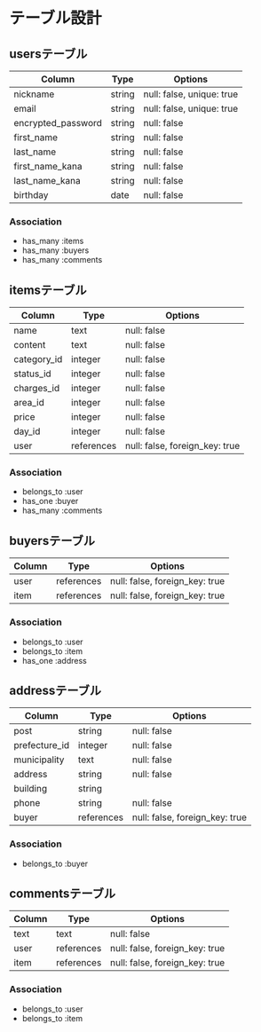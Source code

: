 # テーブル設計

## usersテーブル

| Column              | Type                 | Options                       |
| ------------------- | -------------------- | ----------------------------- |
| nickname            | string               | null: false, unique: true     |
| email               | string               | null: false, unique: true     |
| encrypted_password  | string               | null: false                   |
| first_name          | string               | null: false                   |
| last_name           | string               | null: false                   |
| first_name_kana     | string               | null: false                   |
| last_name_kana      | string               | null: false                   |
| birthday            | date                 | null: false                   |


### Association
- has_many :items
- has_many :buyers
- has_many :comments


## itemsテーブル

| Column              | Type              | Options                              |
| ------------------- | ----------------- | ------------------------------------ |
| name                | text              | null: false                          |
| content             | text              | null: false                          |
| category_id         | integer           | null: false                          |
| status_id           | integer           | null: false                          |
| charges_id          | integer           | null: false                          |
| area_id             | integer           | null: false                          |
| price               | integer           | null: false                          |
| day_id              | integer           | null: false                          |
| user                | references        | null: false, foreign_key: true       |


### Association
- belongs_to :user
- has_one :buyer
- has_many :comments


## buyersテーブル

| Column          | Type         | Options                         |
| --------------- | ------------ | ------------------------------- |
| user            | references   | null: false, foreign_key: true  |
| item            | references   | null: false, foreign_key: true  |

### Association
- belongs_to :user
- belongs_to :item
- has_one :address


## addressテーブル

| Column          | Type         | Options                         |
| --------------- | ------------ | ------------------------------- |
| post            | string       | null: false                     |
| prefecture_id   | integer      | null: false                     |
| municipality    | text         | null: false                     |
| address         | string       | null: false                     |
| building        | string       |                                 |
| phone           | string       | null: false                     |
| buyer           | references   | null: false, foreign_key: true  |

### Association
- belongs_to :buyer


## commentsテーブル

| Column       | Type          | Options                          | 
| ------------ | ------------- | -------------------------------- |
| text         | text          | null: false                      | 
| user         | references    | null: false, foreign_key: true   |
| item         | references    | null: false, foreign_key: true   |


### Association
- belongs_to :user
- belongs_to :item